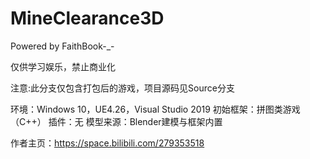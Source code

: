 # MineClearance3D
Powered by FaithBook-_-

仅供学习娱乐，禁止商业化

注意:此分支仅包含打包后的游戏，项目源码见Source分支

环境：Windows 10，UE4.26，Visual Studio 2019
初始框架：拼图类游戏（C++）
插件：无
模型来源：Blender建模与框架内置

作者主页：https://space.bilibili.com/279353518
